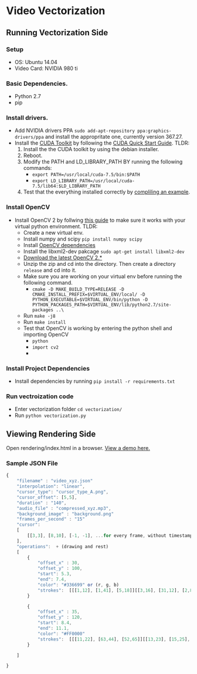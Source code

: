 # Video Vectorization

## Running Vectorization Side

### Setup
* OS: Ubuntu 14.04
* Video Card: NVIDIA 980 ti

### Basic Dependencies.
* Python 2.7
* pip

### Install drivers.
* Add NVIDIA drivers PPA `sudo add-apt-repository ppa:graphics-drivers/ppa` and install the appropritate one, currently version 367.27.
* Install the [CUDA Toolkit](https://developer.nvidia.com/cuda-downloads) by following the [CUDA Quick Start Guide](http://developer.download.nvidia.com/compute/cuda/7.5/Prod/docs/sidebar/CUDA_Quick_Start_Guide.pdf). TLDR:
    1. Install the the CUDA toolkit by using the debian installer.
    2. Reboot.
    3. Modify the PATH and LD_LIBRARY_PATH BY running the following commands:
        * `export PATH=/usr/local/cuda-7.5/bin:$PATH`
        * `export LD_LIBRARY_PATH=/usr/local/cuda-7.5/lib64:$LD_LIBRARY_PATH`
    4. Test that the everything installed correctly by [compliling an example](http://docs.nvidia.com/cuda/cuda-getting-started-guide-for-linux/#compiling-examples).

### Install OpenCV
* Install OpenCV 2 by follwing [this guide](https://medium.com/@manuganji/installation-of-opencv-numpy-scipy-inside-a-virtualenv-bf4d82220313) to make sure it works with your virtual python environment. TLDR:
    * Create a new virtual env.
    * Install numpy and scipy `pip install numpy scipy`
    * Install [OpenCV dependencies](http://docs.opencv.org/2.4/doc/tutorials/introduction/linux_install/linux_install.html)
    * Install the libxml2-dev pakcage `sudo apt-get install libxml2-dev`
    * [Download the latest OpenCV 2.*](https://sourceforge.net/projects/opencvlibrary/files/opencv-unix/)
    * Unzip the zip and cd into the directory. Then create a directory `release` and cd into it.
    * Make sure you are working on your virtual env before running the following command. 
        * `cmake -D MAKE_BUILD_TYPE=RELEASE -D CMAKE_INSTALL_PREFIX=$VIRTUAL_ENV/local/ -D PYTHON_EXECUTABLE=$VIRTUAL_ENV/bin/python -D PYTHON_PACKAGES_PATH=$VIRTUAL_ENV/lib/python2.7/site-packages ..\`
    * Run `make -j8`
    * Run `make install`
    * Test that OpenCV is working by entering the python shell and importing OpenCV
        * `python`
        * `import cv2`
        * 
### Install Project Dependencies    
* Install dependencies by running `pip install -r requirements.txt`
 
### Run vectroization code
* Enter vectorization folder `cd vectorization/ `
* Run `python vectorization.py`

## Viewing Rendering Side
Open rendering/index.html in a browser.
[View a demo here.](https://rawgit.com/christianmemije/video-vectorization/master/rendering/index.html)

### Sample JSON File

```javascript
{
    "filename" : "video_xyz.json"
    "interpolation": "linear",
    "cursor_type": "cursor_type_A.png",
    "cursor_offset": [5,5],
    "duration" : "140",
    "audio_file" : "compressed_xyz.mp3",
    "background_image" : "background.png"
    "frames_per_second" : "15"
    "cursor":
    [
        [[3,3], [8,10], [-1, -1], ...for every frame, without timestamps
    ],
    "operations":  + (drawing and rest)
    [
        {
            "offset_x" : 30,
            "offset_y" : 100,
            "start": 5.3,
            "end": 7.4,
            "color": "#336699" or (r, g, b)
            "strokes":  [[[1,12], [1,41], [5,18]][[3,16], [31,12], [2,8]][[7,112], [151,6], [1,11]] ...]
        }

        {
            "offset_x" : 35,
            "offset_y" : 120,
            "start": 8.4,
            "end": 11.1,
            "color": "#FF0000"
            "strokes":  [[[11,22], [63,44], [52,65]][[13,23], [15,25], [1,18]] ...]
        }

    ]

}
```
